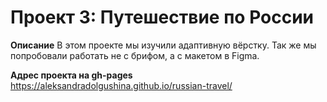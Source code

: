 # Проект 3: Путешествие по России

**Описание**
В этом проекте мы изучили адаптивную вёрстку. Так же мы попробовали работать не с брифом, а с макетом в Figma.

**Адрес проекта на gh-pages** https://aleksandradolgushina.github.io/russian-travel/
